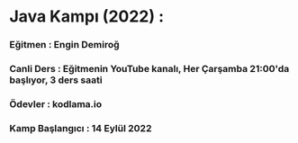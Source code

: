 # Java Kampı (2022) :
### Eğitmen : Engin Demiroğ
### Canli Ders : Eğitmenin YouTube kanalı, Her Çarşamba 21:00'da başlıyor, 3 ders saati
### Ödevler : kodlama.io
### Kamp Başlangıcı : 14 Eylül 2022
